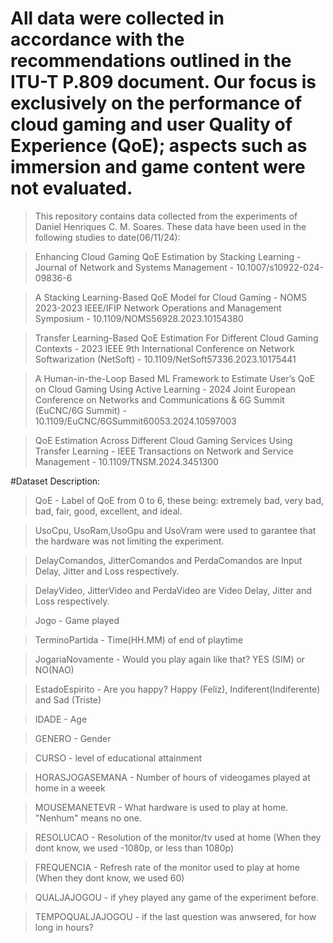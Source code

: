 # All data were collected in accordance with the recommendations outlined in the ITU-T P.809 document. Our focus is exclusively on the performance of cloud gaming and user Quality of Experience (QoE); aspects such as immersion and game content were not evaluated.

>This repository contains data collected from the experiments of Daniel Henriques C. M. Soares.
>These data have been used in the following studies to date(06/11/24):

>Enhancing Cloud Gaming QoE Estimation by Stacking Learning - Journal of Network and Systems Management - 10.1007/s10922-024-09836-6

>A Stacking Learning-Based QoE Model for Cloud Gaming - NOMS 2023-2023 IEEE/IFIP Network Operations and Management Symposium - 10.1109/NOMS56928.2023.10154380

>Transfer Learning-Based QoE Estimation For Different Cloud Gaming Contexts - 2023 IEEE 9th International Conference on Network Softwarization (NetSoft) - 10.1109/NetSoft57336.2023.10175441

>A Human-in-the-Loop Based ML Framework to Estimate User’s QoE on Cloud Gaming Using Active Learning - 2024 Joint European Conference on Networks and Communications & 6G Summit (EuCNC/6G Summit) - 10.1109/EuCNC/6GSummit60053.2024.10597003

>QoE Estimation Across Different Cloud Gaming Services Using Transfer Learning - IEEE Transactions on Network and Service Management - 10.1109/TNSM.2024.3451300


#Dataset Description:

>QoE - Label of QoE from 0 to 6, these being: extremely bad, very bad, bad, fair, good, excellent, and ideal.

>UsoCpu, UsoRam,UsoGpu and UsoVram were used to garantee that the hardware was not limiting the experiment.

>DelayComandos, JitterComandos and PerdaComandos are Input Delay, Jitter and Loss respectively.

>DelayVideo, JitterVideo and PerdaVideo are Video Delay, Jitter and Loss respectively.

>Jogo - Game played

>TerminoPartida - Time(HH.MM) of end of playtime

>JogariaNovamente - Would you play again like that? YES (SIM) or NO(NAO)

>EstadoEspirito - Are you happy? Happy (Feliz), Indiferent(Indiferente) and Sad (Triste)

>IDADE - Age

>GENERO - Gender

>CURSO - level of educational attainment

>HORASJOGASEMANA - Number of hours of videogames played at home in a weeek

>MOUSEMANETEVR - What hardware is used to play at home. "Nenhum" means no one.

>RESOLUCAO - Resolution of the monitor/tv used at home (When they dont know, we used -1080p, or less than 1080p)

>FREQUENCIA - Refresh rate of the monitor used to play at home (When they dont know, we used 60)

>QUALJAJOGOU	- if yhey played any game of the experiment before.

>TEMPOQUALJAJOGOU - if the last question was anwsered, for how long in hours?
